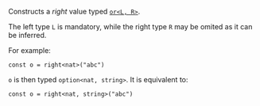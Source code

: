 Constructs a *right* value typed [`or<L, R>`](/docs/reference/types#or<T1,%20T2>).

The left type `L` is mandatory, while the right type `R` may be omited as it can be inferred.

For example:
```archetype
const o = right<nat>("abc")
```

`o` is then typed `option<nat, string>`. It is equivalent to:
```archetype
const o = right<nat, string>("abc")
```